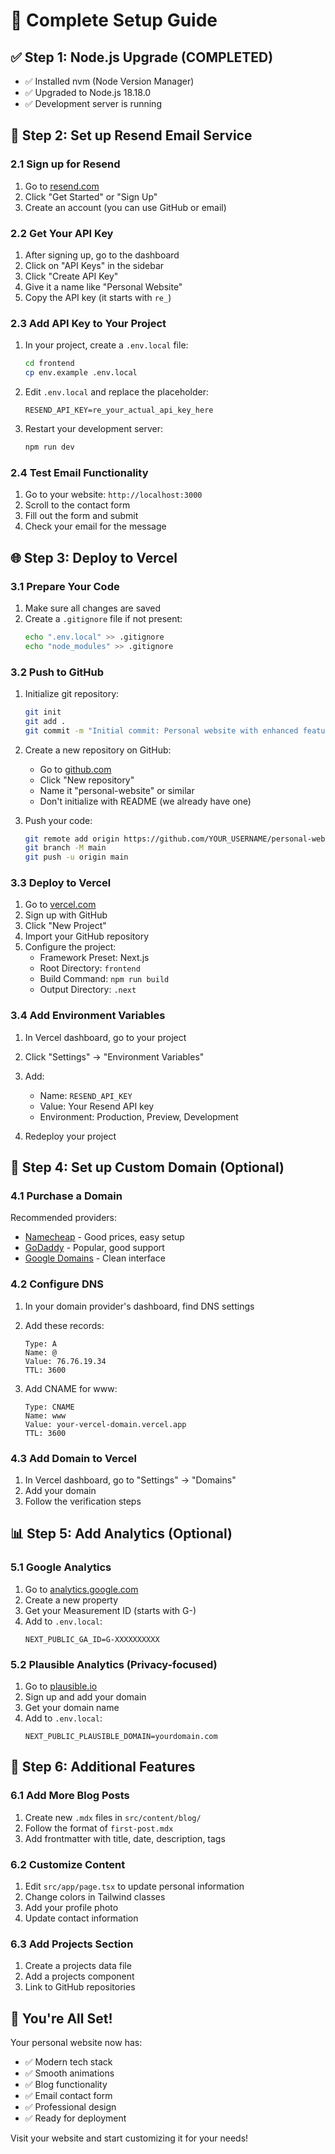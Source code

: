 # 🚀 Complete Setup Guide

## ✅ Step 1: Node.js Upgrade (COMPLETED)
- ✅ Installed nvm (Node Version Manager)
- ✅ Upgraded to Node.js 18.18.0
- ✅ Development server is running

## 📧 Step 2: Set up Resend Email Service

### 2.1 Sign up for Resend
1. Go to [resend.com](https://resend.com)
2. Click "Get Started" or "Sign Up"
3. Create an account (you can use GitHub or email)

### 2.2 Get Your API Key
1. After signing up, go to the dashboard
2. Click on "API Keys" in the sidebar
3. Click "Create API Key"
4. Give it a name like "Personal Website"
5. Copy the API key (it starts with `re_`)

### 2.3 Add API Key to Your Project
1. In your project, create a `.env.local` file:
   ```bash
   cd frontend
   cp env.example .env.local
   ```

2. Edit `.env.local` and replace the placeholder:
   ```
   RESEND_API_KEY=re_your_actual_api_key_here
   ```

3. Restart your development server:
   ```bash
   npm run dev
   ```

### 2.4 Test Email Functionality
1. Go to your website: `http://localhost:3000`
2. Scroll to the contact form
3. Fill out the form and submit
4. Check your email for the message

## 🌐 Step 3: Deploy to Vercel

### 3.1 Prepare Your Code
1. Make sure all changes are saved
2. Create a `.gitignore` file if not present:
   ```bash
   echo ".env.local" >> .gitignore
   echo "node_modules" >> .gitignore
   ```

### 3.2 Push to GitHub
1. Initialize git repository:
   ```bash
   git init
   git add .
   git commit -m "Initial commit: Personal website with enhanced features"
   ```

2. Create a new repository on GitHub:
   - Go to [github.com](https://github.com)
   - Click "New repository"
   - Name it "personal-website" or similar
   - Don't initialize with README (we already have one)

3. Push your code:
   ```bash
   git remote add origin https://github.com/YOUR_USERNAME/personal-website.git
   git branch -M main
   git push -u origin main
   ```

### 3.3 Deploy to Vercel
1. Go to [vercel.com](https://vercel.com)
2. Sign up with GitHub
3. Click "New Project"
4. Import your GitHub repository
5. Configure the project:
   - Framework Preset: Next.js
   - Root Directory: `frontend`
   - Build Command: `npm run build`
   - Output Directory: `.next`

### 3.4 Add Environment Variables
1. In Vercel dashboard, go to your project
2. Click "Settings" → "Environment Variables"
3. Add:
   - Name: `RESEND_API_KEY`
   - Value: Your Resend API key
   - Environment: Production, Preview, Development

4. Redeploy your project

## 🎯 Step 4: Set up Custom Domain (Optional)

### 4.1 Purchase a Domain
Recommended providers:
- [Namecheap](https://namecheap.com) - Good prices, easy setup
- [GoDaddy](https://godaddy.com) - Popular, good support
- [Google Domains](https://domains.google) - Clean interface

### 4.2 Configure DNS
1. In your domain provider's dashboard, find DNS settings
2. Add these records:
   ```
   Type: A
   Name: @
   Value: 76.76.19.34
   TTL: 3600
   ```

3. Add CNAME for www:
   ```
   Type: CNAME
   Name: www
   Value: your-vercel-domain.vercel.app
   TTL: 3600
   ```

### 4.3 Add Domain to Vercel
1. In Vercel dashboard, go to "Settings" → "Domains"
2. Add your domain
3. Follow the verification steps

## 📊 Step 5: Add Analytics (Optional)

### 5.1 Google Analytics
1. Go to [analytics.google.com](https://analytics.google.com)
2. Create a new property
3. Get your Measurement ID (starts with G-)
4. Add to `.env.local`:
   ```
   NEXT_PUBLIC_GA_ID=G-XXXXXXXXXX
   ```

### 5.2 Plausible Analytics (Privacy-focused)
1. Go to [plausible.io](https://plausible.io)
2. Sign up and add your domain
3. Get your domain name
4. Add to `.env.local`:
   ```
   NEXT_PUBLIC_PLAUSIBLE_DOMAIN=yourdomain.com
   ```

## 🔧 Step 6: Additional Features

### 6.1 Add More Blog Posts
1. Create new `.mdx` files in `src/content/blog/`
2. Follow the format of `first-post.mdx`
3. Add frontmatter with title, date, description, tags

### 6.2 Customize Content
1. Edit `src/app/page.tsx` to update personal information
2. Change colors in Tailwind classes
3. Add your profile photo
4. Update contact information

### 6.3 Add Projects Section
1. Create a projects data file
2. Add a projects component
3. Link to GitHub repositories

## 🎉 You're All Set!

Your personal website now has:
- ✅ Modern tech stack
- ✅ Smooth animations
- ✅ Blog functionality
- ✅ Email contact form
- ✅ Professional design
- ✅ Ready for deployment

Visit your website and start customizing it for your needs! 